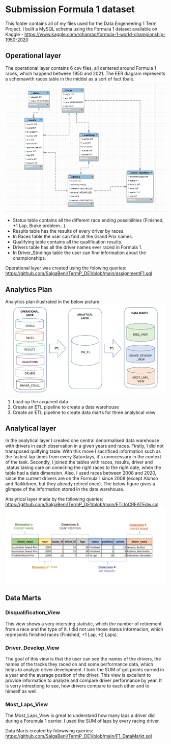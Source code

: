 # Submission Formula 1 dataset

This folder contains all of my files used for the Data Engeneering 1 Term Project. I built a MySQL schema using the Formula 1 dataset available on Kaggle - https://www.kaggle.com/rohanrao/formula-1-world-championship-1950-2020

## Operational layer

The operational layer contains 6 csv files, all centered around Formula 1 races, which happend between 1950 and 2021. The EER diagram represents a schemawith races table in the middel as a sort of fact tbale.
![alt text](https://github.com/SalgaBeni/TermP_DE1/blob/main/EER.png)
- Status table contains all the different race ending possibilities (Finished, +1 Lap, Brake problem...)
- Results table has the results of every driver by races.
- In Races table the user can find all the Grand Prix names.
- Qualifying table contains all the qualification results.
- Drivers table has all the driver names ever raced in Formula 1.
- In Driver_Stndings table the user can find information about the championships. 

Operational layer was created using the folowing queries: https://github.com/SalgaBeni/TermP_DE1/blob/main/assignmentF1.sql

## Analytics Plan

Analytics plan illustrated in the below picture:
![alt text](https://github.com/SalgaBeni/TermP_DE1/blob/main/analytics_plan.png)
1. Load up the acquired data
2. Create an ETL pipeline to create a data warehouse
3. Create an ETL pipeline to create data marts for three analytical view

## Analytical layer

In the analytical layer I created one central denormalised data warehouse with drivers in each observation in a given years and races. Firstly, I did not transposed quilfying table. With this move I sacrificed information such as the fastest lap times from every Saturdays, it's unnecessary in the context of the task. Secondly, I joined the tables with races, results, driver and ,status taking care on conecting the right races to the right date, when the table had a date dimension. Also, I used races between 2008 and 2020, since the current drivers are on the Formula 1 since 2008 (except Alonso and Räikkönen, but they already retired once). The below figure gives a glimpse of the information stored in the data warehouse.

Analytical layer made by the following queries: https://github.com/SalgaBeni/TermP_DE1/blob/main/ETLtoCREATEdw.sql
![alt text](https://github.com/SalgaBeni/TermP_DE1/blob/main/DW.png)

## Data Marts

### Disqualification_View

This view shows a very intersting statistic, which the number of retirement from a race and the type of it. I did not use those status informacion, which represents finished races (Finished, +1 Lap, +2 Laps). 

### Driver_Develop_View

The goal of this view is that the user can see the names of the drivers, the names of the tracks they raced on and some performance data, which helps to analyze driver development. I took the SUM of got points earned in a year and the average position of the driver. This view is excellent to provide information to analyze and compare driver performance by year. It is verry intrestiong to see, how drivers compare to each other and to himself as well.

### Most_Laps_View

The Most_Laps_View is great to understand how many laps a driver did during a Forumula 1 carrier. I used the SUM of laps by every racing driver. 

Data Marts created by folowwing queries: https://github.com/SalgaBeni/TermP_DE1/blob/main/F1_DataMarkt.sql
